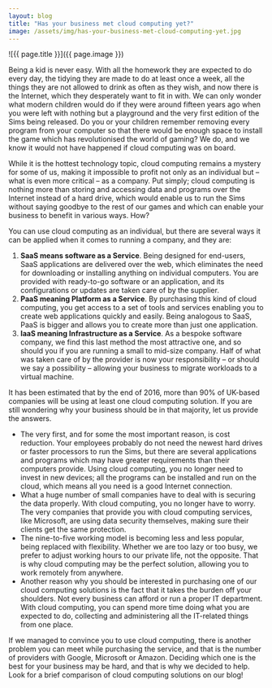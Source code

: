 ```yaml
---
layout: blog
title: "Has your business met cloud computing yet?"
image: /assets/img/has-your-business-met-cloud-computing-yet.jpg
---
```

![{{ page.title }}]({{ page.image }})

Being a kid is never easy. With all the homework they are expected to do every day, the tidying they are made to do at least once a week, all the things they are not allowed to drink as often as they wish, and now there is the Internet, which they desperately want to fit in with. We can only wonder what modern children would do if they were around fifteen years ago when you were left with nothing but a playground and the very first edition of the Sims being released. Do you or your children remember removing every program from your computer so that there would be enough space to install the game which has revolutionised the world of gaming? We do, and we know it would not have happened if cloud computing was on board.
 
While it is the hottest technology topic, cloud computing remains a mystery for some of us, making it impossible to profit not only as an individual but – what is even more critical – as a company. Put simply; cloud computing is nothing more than storing and accessing data and programs over the Internet instead of a hard drive, which would enable us to run the Sims without saying goodbye to the rest of our games and which can enable your business to benefit in various ways. How?
 
You can use cloud computing as an individual, but there are several ways it can be applied when it comes to running a company, and they are:

 1. **SaaS means software as a Service**. Being designed for end-users, SaaS applications are delivered over the web, which eliminates the need for downloading or installing anything on individual computers. You are provided with ready-to-go software or an application, and its configurations or updates are taken care of by the supplier.
 2. **PaaS meaning Platform as a Service**. By purchasing this kind of cloud computing, you get access to a set of tools and services enabling you to create web applications quickly and easily. Being analogous to SaaS, PaaS is bigger and allows you to create more than just one application.
 3. **IaaS meaning Infrastructure as a Service**. As a bespoke software company, we find this last method the most attractive one, and so should you if you are running a small to mid-size company. Half of what was taken care of by the provider is now your responsibility – or should we say a possibility – allowing your business to migrate workloads to a virtual machine.
 
It has been estimated that by the end of 2016, more than 90% of UK-based companies will be using at least one cloud computing solution. If you are still wondering why your business should be in that majority, let us provide the answers.

- The very first, and for some the most important reason, is cost reduction. Your employees probably do not need the newest hard drives or faster processors to run the Sims, but there are several applications and programs which may have greater requirements than their computers provide. Using cloud computing, you no longer need to invest in new devices; all the programs can be installed and run on the cloud, which means all you need is a good Internet connection.
- What a huge number of small companies have to deal with is securing the data properly. With cloud computing, you no longer have to worry. The very companies that provide you with cloud computing services, like Microsoft, are using data security themselves, making sure their clients get the same protection.
- The nine-to-five working model is becoming less and less popular, being replaced with flexibility. Whether we are too lazy or too busy, we prefer to adjust working hours to our private life, not the opposite. That is why cloud computing may be the perfect solution, allowing you to work remotely from anywhere.
- Another reason why you should be interested in purchasing one of our cloud computing solutions is the fact that it takes the burden off your shoulders. Not every business can afford or run a proper IT department. With cloud computing, you can spend more time doing what you are expected to do, collecting and administering all the IT-related things from one place.
  
If we managed to convince you to use cloud computing, there is another problem you can meet while purchasing the service, and that is the number of providers with Google, Microsoft or Amazon. Deciding which one is the best for your business may be hard, and that is why we decided to help. Look for a brief comparison of cloud computing solutions on our blog!
